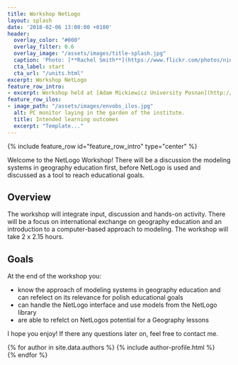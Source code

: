 ```yaml
---
title: Workshop NetLogo
layout: splash
date: '2018-02-06 13:00:00 +0100'
header:
  overlay_color: "#000"
  overlay_filter: 0.6
  overlay_image: "/assets/images/title-splash.jpg"
  caption: 'Photo: [**Rachel Smith**](https://www.flickr.com/photos/ninmah/)'
  cta_label: start
  cta_url: "/units.html"
excerpt: Workshop NetLogo
feature_row_intro:
- excerpt: Workshop held at [Adam Mickiewicz University Posnan](http://international.amu.edu.pl) as a part of [LiMa](https://www.uni-marburg.de/de/zfl/projekte/lima).
feature_row_ilos:
- image_path: "/assets/images/envobs_ilos.jpg"
  alt: PC monitor laying in the garden of the institute.
  title: Intended learning outcomes
  excerpt: "Template..."
---
```


{% include feature_row id="feature_row_intro" type="center" %}

Welcome to the NetLogo Workshop!
There will be a discussion the modeling systems in geography education first, before NetLogo is used and discussed as a tool to reach educational goals. 


## Overview 
The workshop will integrate input, discussion and hands-on activity. There will be a focus on international exchange on geography education and an introduction to a computer-based approach to modeling. The workshop will take 2 x 2.15 hours. 

## Goals
At the end of the workshop you:
* know the approach of modeling systems in geography education and can refelect on its relevance for polish educational goals
* can handle the NetLogo interface and use models from the NetLogo library
* are able to refelct on NetLogos potential for a Geography lessons

I hope you enjoy! If there any questions later on, feel free to contact me.


{% for author in site.data.authors %} 
  {% include author-profile.html %}
 <br /> 
{% endfor %}
